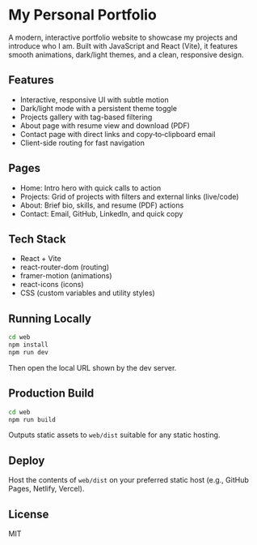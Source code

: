 # My Personal Portfolio

A modern, interactive portfolio website to showcase my projects and introduce who I am. Built with JavaScript and React (Vite), it features smooth animations, dark/light themes, and a clean, responsive design.

## Features
- Interactive, responsive UI with subtle motion
- Dark/light mode with a persistent theme toggle
- Projects gallery with tag-based filtering
- About page with resume view and download (PDF)
- Contact page with direct links and copy‑to‑clipboard email
- Client-side routing for fast navigation

## Pages
- Home: Intro hero with quick calls to action
- Projects: Grid of projects with filters and external links (live/code)
- About: Brief bio, skills, and resume (PDF) actions
- Contact: Email, GitHub, LinkedIn, and quick copy

## Tech Stack
- React + Vite
- react-router-dom (routing)
- framer-motion (animations)
- react-icons (icons)
- CSS (custom variables and utility styles)

## Running Locally
```bash
cd web
npm install
npm run dev
```
Then open the local URL shown by the dev server.

## Production Build
```bash
cd web
npm run build
```
Outputs static assets to `web/dist` suitable for any static hosting.

## Deploy
Host the contents of `web/dist` on your preferred static host (e.g., GitHub Pages, Netlify, Vercel).

## License
MIT
